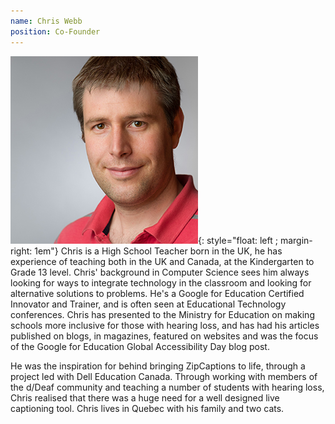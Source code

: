 ```yaml
---
name: Chris Webb
position: Co-Founder
---
```

![image](../assets/Webb_Chris.jpg){: style="float: left ; margin-right: 1em"}
Chris is a High School Teacher born in the UK, he has experience of teaching both in the UK and Canada, at the Kindergarten to Grade 13 level. Chris' background in Computer Science sees him always looking for ways to integrate technology in the classroom and looking for alternative solutions to problems. He's a Google for Education Certified Innovator and Trainer, and is often seen at Educational Technology conferences. Chris has presented to the Ministry for Education on making schools more inclusive for those with hearing loss, and has had his articles published on blogs, in magazines, featured on websites and was the focus of the Google for Education Global Accessibility Day blog post. 

He was the inspiration for behind bringing ZipCaptions to life, through a project led with Dell Education Canada. Through working with members of the d/Deaf community and teaching a number of students with hearing loss, Chris realised that there was a huge need for a well designed live captioning tool. Chris lives in Quebec with his family and two cats. 
